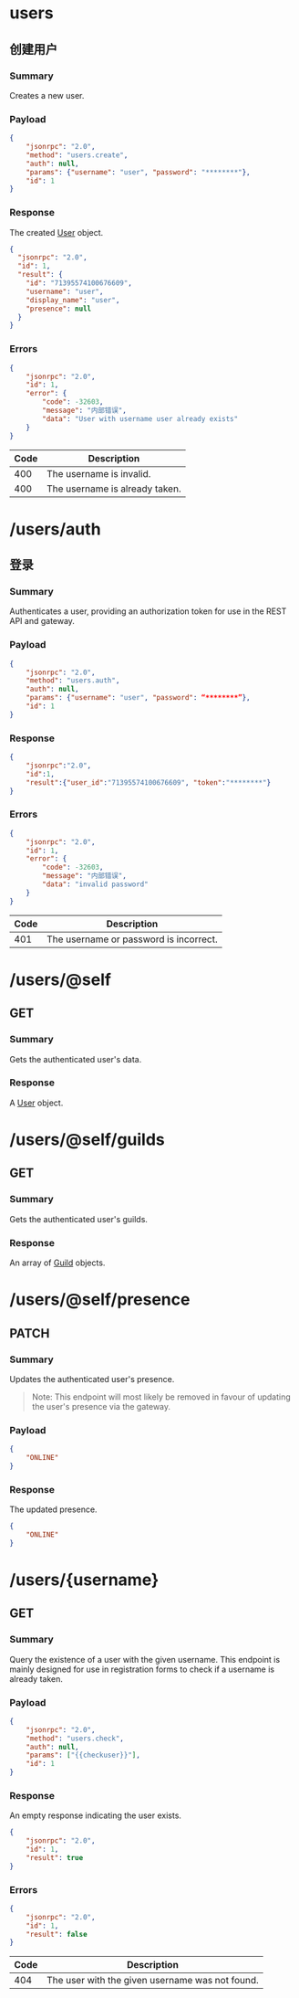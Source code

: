 # users

## 创建用户

### Summary

Creates a new user.

### Payload

```json
{
    "jsonrpc": "2.0",
    "method": "users.create",
    "auth": null,
    "params": {"username": "user", "password": "********"},
    "id": 1
}
```

### Response

The created [User](../objects/user.md) object.

```json
{
  "jsonrpc": "2.0",
  "id": 1,
  "result": {
    "id": "71395574100676609",
    "username": "user",
    "display_name": "user",
    "presence": null
  }
}
```

### Errors

```json
{
    "jsonrpc": "2.0",
    "id": 1,
    "error": {
        "code": -32603,
        "message": "内部错误",
        "data": "User with username user already exists"
    }
}
```



| Code | Description |
| ---- | ----------- |
| 400  | The username is invalid. |
| 400  | The username is already taken. |

# /users/auth

## 登录

### Summary

Authenticates a user, providing an authorization token for use in the REST API and gateway.

### Payload

```json
{
    "jsonrpc": "2.0",
    "method": "users.auth",
    "auth": null,
    "params": {"username": "user", "password": “********”},
    "id": 1
}
```

### Response

```json
{
    "jsonrpc":"2.0",
    "id":1,
    "result":{"user_id":"71395574100676609", "token":"********"}
}
```

### Errors

```json
{
    "jsonrpc": "2.0",
    "id": 1,
    "error": {
        "code": -32603,
        "message": "内部错误",
        "data": "invalid password"
    }
}
```





| Code | Description |
| ---- | ----------- |
| 401  | The username or password is incorrect. |

# /users/@self

## GET

### Summary

Gets the authenticated user's data.

### Response

A [User](../objects/user.md) object.

# /users/@self/guilds

## GET

### Summary

Gets the authenticated user's guilds.

### Response

An array of [Guild](../objects/guild.md) objects.

# /users/@self/presence

## PATCH

### Summary

Updates the authenticated user's presence.

> Note: This endpoint will most likely be removed in favour of updating the user's presence via the gateway.

### Payload

```json
{
    "ONLINE"
}
```

### Response

The updated presence.

```json
{
    "ONLINE"
}
```

# /users/\{username\}

## GET

### Summary

Query the existence of a user with the given username. 
This endpoint is mainly designed for use in registration forms to check if a username is already taken.

### Payload

```json
{
    "jsonrpc": "2.0",
    "method": "users.check",
    "auth": null,
    "params": ["{{checkuser}}"],
    "id": 1
}
```

### Response

An empty response indicating the user exists.

```json
{
    "jsonrpc": "2.0",
    "id": 1,
    "result": true
}
```

### Errors

```json
{
    "jsonrpc": "2.0",
    "id": 1,
    "result": false
}
```



| Code | Description |
| ---- | ----------- |
| 404  | The user with the given username was not found. |
